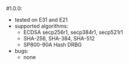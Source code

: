 #1.0.0:
  * tested on E31 and E21
  * supported algorithms:
    * ECDSA secp256r1, secp384r1, secp521r1
    * SHA-256, SHA-384, SHA-512
    * SP800-90A Hash DRBG
  * bugs:
    * none
   